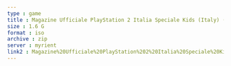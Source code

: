 ```yaml
---
type : game
title : Magazine Ufficiale PlayStation 2 Italia Speciale Kids (Italy) (En,Fr,De,Es,It)
size : 1.6 G
format : iso
archive : zip
server : myrient
link2 : Magazine%20Ufficiale%20PlayStation%202%20Italia%20Speciale%20Kids%20%28Italy%29%20%28En%2CFr%2CDe%2CEs%2CIt%29
---
```

